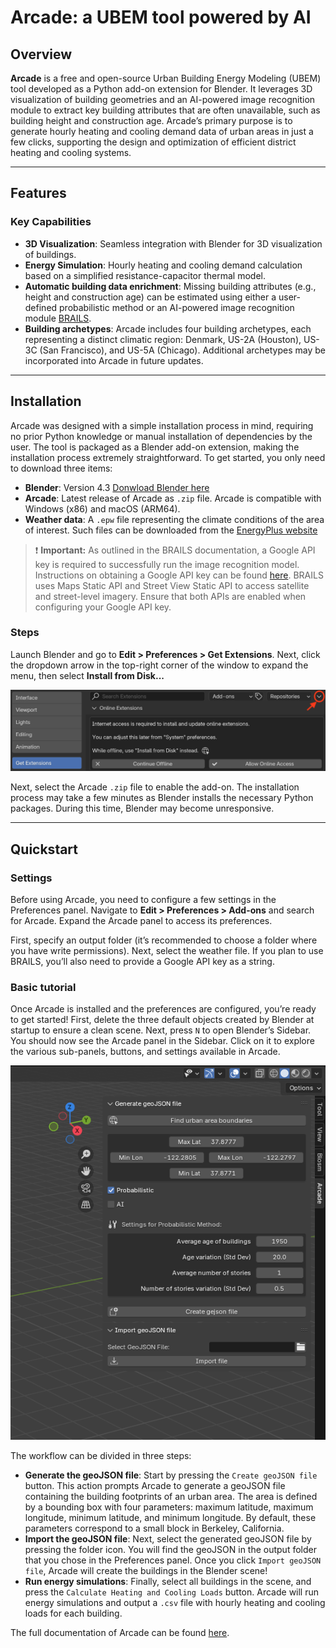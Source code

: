 # Arcade: a UBEM tool powered by AI

## Overview
**Arcade** is a free and open-source Urban Building Energy Modeling (UBEM) tool developed as a Python add-on extension for Blender. It leverages 3D visualization of building geometries and an AI-powered image recognition module to extract key building attributes that are often unavailable, such as building height and construction age. Arcade’s primary purpose is to generate hourly heating and cooling demand data of urban areas in just a few clicks, supporting the design and optimization of efficient district heating and cooling systems.

---

## Features
### Key Capabilities
- **3D Visualization**: Seamless integration with Blender for 3D visualization of buildings.
- **Energy Simulation**: Hourly heating and cooling demand calculation based on a simplified resistance-capacitor thermal model.
- **Automatic building data enrichment**: Missing building attributes (e.g., height and construction age) can be estimated using either a user-defined probabilistic method or an AI-powered image recognition module [BRAILS](https://nheri-simcenter.github.io/BRAILS-Documentation/index.html).
- **Building archetypes**: Arcade includes four building archetypes, each representing a distinct climatic region: Denmark, US-2A (Houston), US-3C (San Francisco), and US-5A (Chicago). Additional archetypes may be incorporated into Arcade in future updates.

---

## Installation
Arcade was designed with a simple installation process in mind, requiring no prior Python knowledge or manual installation of dependencies by the user. The tool is packaged as a Blender add-on extension, making the installation process extremely straightforward. To get started, you only need to download three items:

- **Blender**: Version 4.3 [Donwload Blender here](https://blender.org)
- **Arcade**: Latest release of Arcade as `.zip` file. Arcade is compatible with Windows (x86) and macOS (ARM64).
- **Weather data**: A `.epw` file representing the climate conditions of the area of interest. Such files can be downloaded from the [EnergyPlus website](https://energyplus.net/weather)

> ❗ **Important:** As outlined in the BRAILS documentation, a Google API key is required to successfully run the image recognition model. Instructions on obtaining a Google API key can be found [here](https://developers.google.com/maps/documentation/embed/get-api-key). BRAILS uses Maps Static API and Street View Static API to access satellite and street-level imagery. Ensure that both APIs are enabled when configuring your Google API key.
>

### Steps
Launch Blender and go to **Edit > Preferences > Get Extensions**. Next, click the dropdown arrow in the top-right corner of the window to expand the menu, then select **Install from Disk...**

![my_pref](images/pref.png)

Next, select the Arcade `.zip` file to enable the add-on. The installation process may take a few minutes as Blender installs the necessary Python packages. During this time, Blender may become unresponsive.

---

## Quickstart
### Settings
Before using Arcade, you need to configure a few settings in the Preferences panel. Navigate to **Edit > Preferences > Add-ons** and search for Arcade. Expand the Arcade panel to access its preferences.

First, specify an output folder (it’s recommended to choose a folder where you have write permissions). Next, select the weather file. If you plan to use BRAILS, you’ll also need to provide a Google API key as a string.

### Basic tutorial
Once Arcade is installed and the preferences are configured, you’re ready to get started! First, delete the three default objects created by Blender at startup to ensure a clean scene. Next, press `N` to open Blender’s Sidebar. You should now see the Arcade panel in the Sidebar. Click on it to explore the various sub-panels, buttons, and settings available in Arcade.

![my_menu](images/menu.png)

The workflow can be divided in three steps:
- **Generate the geoJSON file**: Start by pressing the `Create geoJSON file` button. This action prompts Arcade to generate a geoJSON file containing the building footprints of an urban area. The area is defined by a bounding box with four parameters: maximum latitude, maximum longitude, minimum latitude, and minimum longitude. By default, these parameters correspond to a small block in Berkeley, California.
- **Import the geoJSON file**: Next, select the generated geoJSON file by pressing the folder icon. You will find the geoJSON in the output folder that you chose in the Preferences panel. Once you click `Import geoJSON file`, Arcade will create the buildings in the Blender scene!
- **Run energy simulations**: Finally, select all buildings in the scene, and press the `Calculate Heating and Cooling Loads` button. Arcade will run energy simulations and output a `.csv` file with hourly heating and cooling loads for each building.

The full documentation of Arcade can be found [here](https://arcadedocs.readthedocs.io/en/latest/index.html).
